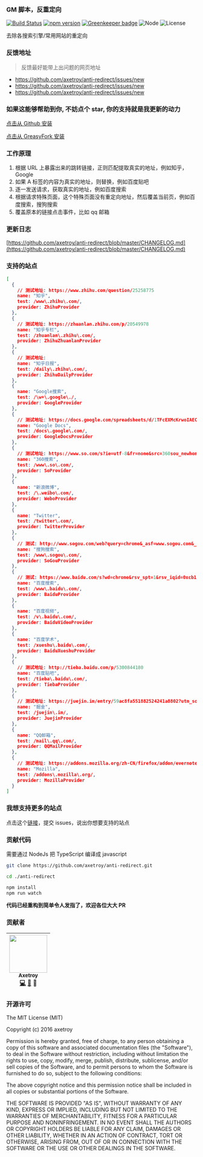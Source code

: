 ### GM 脚本，反重定向

[![Build Status](https://travis-ci.org/axetroy/anti-redirect.svg?branch=master)](https://travis-ci.org/axetroy/anti-redirect)
[![npm version](https://badge.fury.io/js/anti-redirect.svg)](https://badge.fury.io/js/anti-redirect)
[![Greenkeeper badge](https://badges.greenkeeper.io/axetroy/anti-redirect.svg)](https://greenkeeper.io/)
![Node](https://img.shields.io/badge/node-%3E=6.0-blue.svg?style=flat-square)
![License](https://img.shields.io/badge/license-MIT-green.svg)

去除各搜索引擎/常用网站的重定向

### 反馈地址

> 反馈最好能带上出问题的网页地址

* https://github.com/axetroy/anti-redirect/issues/new
* https://github.com/axetroy/anti-redirect/issues/new
* https://github.com/axetroy/anti-redirect/issues/new

### 如果这能够帮助到你, 不妨点个 star, 你的支持就是我更新的动力

[点击从 Github 安装](https://github.com/axetroy/anti-redirect/raw/gh-pages/anti-redirect.min.user.js)

[点击从 GreasyFork 安装](<https://greasyfork.org/scripts/11915-anti-redirect-typescript/code/anti-redirect%20(typescript).user.js>)

### 工作原理

1. 根据 URL 上暴露出来的跳转链接，正则匹配提取真实的地址，例如知乎，Google
2. 如果 A 标签的内容为真实的地址，则替换，例如百度贴吧
3. 逐一发送请求，获取真实的地址，例如百度搜索
4. 根据请求特殊页面，这个特殊页面没有重定向地址，然后覆盖当前页，例如百度搜索，搜狗搜索
5. 覆盖原本的链接点击事件，比如 qq 邮箱

### 更新日志

[https://github.com/axetroy/anti-redirect/blob/master/CHANGELOG.md](https://github.com/axetroy/anti-redirect/blob/master/CHANGELOG.md)

### 支持的站点

```json
[
  {
    // 测试地址: https://www.zhihu.com/question/25258775
    name: "知乎",
    test: /www\.zhihu\.com/,
    provider: ZhihuProvider
  },
  {
    // 测试地址: https://zhuanlan.zhihu.com/p/20549978
    name: "知乎专栏",
    test: /zhuanlan\.zhihu\.com/,
    provider: ZhihuZhuanlanProvider
  },
  {
    // 测试地址:
    name: "知乎日报",
    test: /daily\.zhihu\.com/,
    provider: ZhihuDailyProvider
  },
  {
    name: "Google搜索",
    test: /\w+\.google\./,
    provider: GoogleProvider
  },
  {
    // 测试地址: https://docs.google.com/spreadsheets/d/1TFcEXMcKrwoIAECIVyBU0GPoSmRqZ7A0VBvqeKYVSww/htmlview
    name: "Google Docs",
    test: /docs\.google\.com/,
    provider: GoogleDocsProvider
  },
  {
    // 测试地址: https://www.so.com/s?ie=utf-8&fr=none&src=360sou_newhome&q=chrome
    name: "360搜索",
    test: /www\.so\.com/,
    provider: SoProvider
  },
  {
    name: "新浪微博",
    test: /\.weibo\.com/,
    provider: WeboProvider
  },
  {
    name: "Twitter",
    test: /twitter\.com/,
    provider: TwitterProvider
  },
  {
    // 测试: http://www.sogou.com/web?query=chrome&_asf=www.sogou.com&_ast=&w=01019900&p=40040100&ie=utf8&from=index-nologin&s_from=index&sut=1527&sst0=1504347367611&lkt=0%2C0%2C0&sugsuv=00091651B48CA45F593B61A29B131405&sugtime=1504347367611
    name: "搜狗搜索",
    test: /www\.sogou\.com/,
    provider: SoGouProvider
  },
  {
    // 测试: https://www.baidu.com/s?wd=chrome&rsv_spt=1&rsv_iqid=0xcb136237000ed40e&issp=1&f=8&rsv_bp=0&rsv_idx=2&ie=utf-8&tn=baidulocal&rsv_enter=1&rsv_sug3=7&rsv_sug1=7&rsv_sug7=101&rsv_sug2=0&inputT=813&rsv_sug4=989&timestamp=1504349229266&rn=50&vf_bl=1
    name: "百度搜索",
    test: /www\.baidu\.com/,
    provider: BaiduProvider
  },
  {
    name: "百度视频",
    test: /v\.baidu\.com/,
    provider: BaiduVideoProvider
  },
  {
    name: "百度学术",
    test: /xueshu\.baidu\.com/,
    provider: BaiduXueshuProvider
  },
  {
    // 测试地址: http://tieba.baidu.com/p/5300844180
    name: "百度贴吧",
    test: /tieba\.baidu\.com/,
    provider: TiebaProvider
  },
  {
    // 测试地址: https://juejin.im/entry/59ac8fa551882524241a8802?utm_source=gold_browser_extension
    name: "掘金",
    test: /juejin\.im/,
    provider: JuejinProvider
  },
  {
    name: "QQ邮箱",
    test: /mail\.qq\.com/,
    provider: QQMailProvider
  },
  {
    // 测试地址: https://addons.mozilla.org/zh-CN/firefox/addon/evernote-web-clipper/
    name: "Mozilla",
    test: /addons\.mozilla\.org/,
    provider: MozillaProvider
  }
]
```

### 我想支持更多的站点

点击这个[链接](https://github.com/axetroy/anti-redirect/issues/new)，提交 issues，说出你想要支持的站点

### 贡献代码

需要通过 NodeJs 把 TypeScript 编译成 javascript

```bash
git clone https://github.com/axetroy/anti-redirect.git

cd ./anti-redirect

npm install
npm run watch
```

**代码已经重构到简单令人发指了，欢迎各位大大 PR**

### 贡献者

<!-- ALL-CONTRIBUTORS-LIST:START - Do not remove or modify this section -->

| [<img src="https://avatars1.githubusercontent.com/u/9758711?v=3" width="100px;"/><br /><sub>Axetroy</sub>](http://axetroy.github.io)<br />[💻](https://github.com/axetroyanti-redirect/anti-redirect/commits?author=axetroy) [🐛](https://github.com/axetroyanti-redirect/anti-redirect/issues?q=author%3Aaxetroy) 🎨 |
| :-------------------------------------------------------------------------------------------------------------------------------------------------------------------------------------------------------------------------------------------------------------------------------------------------------------------: |


<!-- ALL-CONTRIBUTORS-LIST:END -->

### 开源许可

The MIT License (MIT)

Copyright (c) 2016 axetroy

Permission is hereby granted, free of charge, to any person obtaining a copy
of this software and associated documentation files (the "Software"), to deal
in the Software without restriction, including without limitation the rights
to use, copy, modify, merge, publish, distribute, sublicense, and/or sell
copies of the Software, and to permit persons to whom the Software is
furnished to do so, subject to the following conditions:

The above copyright notice and this permission notice shall be included in all
copies or substantial portions of the Software.

THE SOFTWARE IS PROVIDED "AS IS", WITHOUT WARRANTY OF ANY KIND, EXPRESS OR
IMPLIED, INCLUDING BUT NOT LIMITED TO THE WARRANTIES OF MERCHANTABILITY,
FITNESS FOR A PARTICULAR PURPOSE AND NONINFRINGEMENT. IN NO EVENT SHALL THE
AUTHORS OR COPYRIGHT HOLDERS BE LIABLE FOR ANY CLAIM, DAMAGES OR OTHER
LIABILITY, WHETHER IN AN ACTION OF CONTRACT, TORT OR OTHERWISE, ARISING FROM,
OUT OF OR IN CONNECTION WITH THE SOFTWARE OR THE USE OR OTHER DEALINGS IN THE
SOFTWARE.
